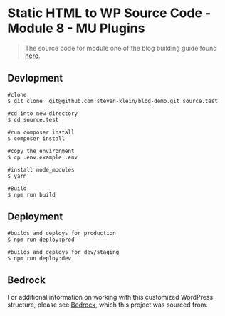 # Static HTML to WP Source Code - Module 8 - MU Plugins

> The source code for module one of the blog building guide found [here](https://steven-klein.github.io/blog-guide/8-oop-muplugins/).

## Devlopment

```shell
#clone
$ git clone  git@github.com:steven-klein/blog-demo.git source.test

#cd into new directory
$ cd source.test

#run composer install
$ composer install

#copy the environment
$ cp .env.example .env

#install node_modules
$ yarn

#Build
$ npm run build

```

## Deployment

```shell
#builds and deploys for production
$ npm run deploy:prod

#builds and deploys for dev/staging
$ npm run deploy:dev
```

## Bedrock

For additional information on working with this customized WordPress structure, please see [Bedrock](https://roots.io/bedrock/), which this project was sourced from.
